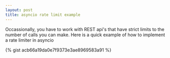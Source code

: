 ```yaml
---
layout: post
title: asyncio rate limit example
---
```


Occassionally, you have to work with REST api's that have strict limits to the number of calls you can make. Here is a quick example of how to implement a rate limiter in asyncio

{% gist acb66a19da0e7f9373e3ae8969583a91 %}
